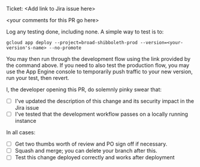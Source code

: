 Ticket: \<Add link to Jira issue here\>

\<your comments for this PR go here\>

Log any testing done, including none. A simple way to test is to:

```
gcloud app deploy --project=broad-shibboleth-prod --version=<your-version's-name> --no-promote
```

You may then run through the development flow using the link provided by the command above. If you need to also test the production flow, you may use the App Engine console to temporarily push traffic to your new version, run your test, then revert.

I, the developer opening this PR, do solemnly pinky swear that:

- [ ] I've updated the description of this change and its security impact in the Jira issue
- [ ] I've tested that the development workflow passes on a locally running instance

In all cases:

- [ ] Get two thumbs worth of review and PO sign off if necessary. 
- [ ] Squash and merge; you can delete your branch after this.
- [ ] Test this change deployed correctly and works after deployment
